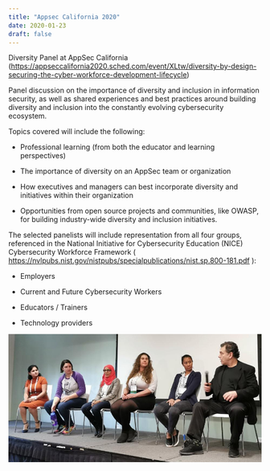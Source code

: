 ```yaml
---
title: "Appsec California 2020"
date: 2020-01-23
draft: false
---
```



Diversity Panel at AppSec California (https://appseccalifornia2020.sched.com/event/XLtw/diversity-by-design-securing-the-cyber-workforce-development-lifecycle)

Panel discussion on the importance of diversity and inclusion in information security, as well as shared experiences and best practices around building diversity and inclusion into the constantly evolving cybersecurity ecosystem.

Topics covered will include the following:

* Professional learning (from both the educator and learning perspectives)

* The importance of diversity on an AppSec team or organization

* How executives and managers can best incorporate diversity and initiatives within their organization

* Opportunities from open source projects and communities, like OWASP, for building industry-wide diversity and inclusion initiatives.


The selected panelists will include representation from all four groups, referenced in the National Initiative for Cybersecurity Education (NICE) Cybersecurity Workforce Framework ( https://nvlpubs.nist.gov/nistpubs/specialpublications/nist.sp.800-181.pdf ):

* Employers

* Current and Future Cybersecurity Workers

* Educators / Trainers

* Technology providers


![AppSec Cali](/images/appseccali_panel.png)